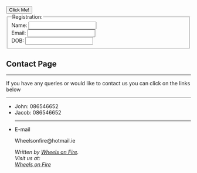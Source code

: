 <!DOCTYPE html>
<html>
  <head>
    <button type="button">Click Me!</button>
    <form>  
  <fieldset><legend>Registration:</legend>    Name: <input type="text"><br>
   Email: <input type="text"><br>
   DOB: <input type="text"> 
 </fieldset>
</form> 
  </head>
  <body>
        <h2>Contact Page</h2><hr>
    <p>If you have any queries or would like to contact us you can click on the links below</p>
  </section>
    </details>
    <hr>
  <ul>
    <li>John: <span class="tel">086546652</span></li>
    <li>Jacob: <span class="tel">086546652</span></li>
    <hr>
      <li>E-mail</li>
  <p>Wheelsonfire@hotmail.ie</p>
  </body>
    <footer>
      <address>
  Written by <a href="wheelsonfire@tudublin.ie">Wheels on Fire</a>.<br>
  Visit us at:<br>
         <a href="wheelsonfire.com"> Wheels on Fire
</address>
    </footer>
</html>
